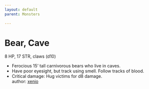 ```yaml
---
layout: default
parent: Monsters
  
---
```

# Bear, Cave
8 HP, 17 STR, claws (d10)  
- Ferocious 15’ tall carnivorous bears who live in caves.  
- Have poor eyesight, but track using smell.   Follow tracks of blood.  
- Critical damage: Hug victims for d8 damage.  
author: [xenio](https://xenioinabottle.blogspot.com)
